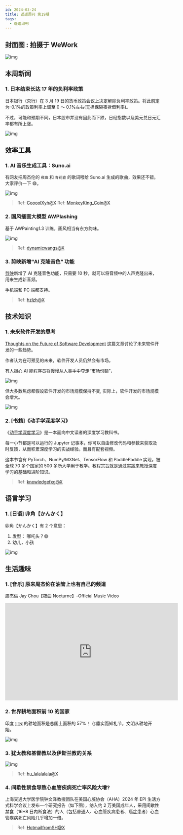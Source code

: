 ```yaml
---
id: 2024-03-24
title: 遥遥周刊 第19期
tags:
  - 遥遥周刊
---
```


## 封面图 : 拍摄于 WeWork

![img](wework.jpeg)

## 本周新闻

### 1. 日本结束长达 17 年的负利率政策

日本银行（央行）在 3 月 19 日的货币政策会议上决定解除负利率政策。将此前定为-0.1%的政策利率上调至 0 ～ 0.1%左右(无担保隔夜拆借利率)。

不过，可能和预期不同，日本股市并没有因此而下跌，日经指数以及美元兑日元汇率都有所上涨。

![img](日本%2017年以来首次上调利率.png)

## 效率工具

### 1. AI 音乐生成工具：Suno.ai

有网友把周杰伦的 `夜曲` 和 `青花瓷` 的歌词喂给 Suno.ai 生成的歌曲，效果还不错。大家评价一下 😄。

![img](AI周杰倫JayChou夜曲Nocturne.png)

> Ref: [CoooolXyh@X](https://twitter.com/CoooolXyh/status/1771345890806304868)
> Ref: [MonkeyKing_Coin@X](https://twitter.com/MonkeyKing_Coin/status/1771352398008906018)

### 2. 国风插画大模型 AWPlashing

基于 AWPainting1.3 训练，画风相当有东方韵味。

![img](AWPlashing.jpeg)

> Ref: [dynamicwangs@X](https://twitter.com/dynamicwangs/status/1771238562467381692)

### 3. 剪映新增“AI 克隆音色” 功能

[剪映](https://www.capcut.cn/)新增了 AI 克隆音色功能，只需要 10 秒，就可以将音频中的人声克隆出来，用来生成新音频。

手机端和 PC 端都支持。

> Ref: [hzlzh@X](https://twitter.com/hzlzh/status/1771104766329757782)

## 技术知识

### 1. 未来软件开发的思考

[Thoughts on the Future of Software Development](https://www.sheshbabu.com/posts/thoughts-on-the-future-of-software-development) 这篇文章讨论了未来软件开发的一些趋势。

作者认为在可预见的未来，软件开发人员仍然会有市场。

有人担心 AI 能程序员将慢慢从人类手中夺走“市场份额”，

![img](https://www.sheshbabu.com/images/2024-thoughts-on-the-future-of-software-development/2024-thoughts-on-the-future-of-software-development-03.png)

但大多数焦虑都假设软件开发的市场规模保持不变, 实际上，软件开发的市场规模会增大。

![img](https://www.sheshbabu.com/images/2024-thoughts-on-the-future-of-software-development/2024-thoughts-on-the-future-of-software-development-04.png)

### 2. [书籍]《动手学深度学习》

《[动手学深度学习](https://github.com/d2l-ai/d2l-zh)》是一本面向中文读者的深度学习教科书。

每一小节都是可以运行的 Jupyter 记事本，你可以自由修改代码和参数来获取及时反馈，从而积累深度学习的实战经验。而且有配套视频。

这本书含有 PyTorch、NumPy/MXNet、TensorFlow 和 PaddlePaddle 实现，被全球 70 多个国家的 500 多所大学用于教学。教程宗旨就是通过实践来教授深度学习的基础和进阶知识。

> Ref: [knowledgefxg@X](https://twitter.com/knowledgefxg/status/1770451584700305640)

## 语言学习

### 1. [日语] 丱角【かんかく】

丱角【かんかく】有 2 个意思：

1. 发型： 哪吒头？😄
2. 幼儿，小孩

![img](丱角.jpeg)

## 生活趣味

### 1. [音乐] 原来周杰伦在油管上也有自己的频道

周杰倫 Jay Chou【夜曲 Nocturne】-Official Music Video

<iframe width="560" height="315" src="https://www.youtube.com/embed/6Q0Pd53mojY?si=D9aOxMzQr6yrFVhD" title="YouTube video player" frameborder="0" allow="accelerometer; autoplay; clipboard-write; encrypted-media; gyroscope; picture-in-picture; web-share" referrerpolicy="strict-origin-when-cross-origin" allowfullscreen></iframe>

### 2. 世界耕地面积前 10 的国家

印度 🇮🇳 的耕地面积是总国土面积的 57%！
仓廪实而知礼节，文明从耕地开始。

![img](world-top-10-countries-by-arable-land-area.png)

### 3. 犹太教和基督教以及伊斯兰教的关系

![img](犹太教基督教伊斯兰教的关系.png)

> Ref: [hu_lalalalala@X](https://twitter.com/hu_lalalalala/status/1770470984719729052)

### 4. 间歇性禁食导致心血管疾病死亡率风险大增?

上海交通大学医学院钟文泽教授团队在美国心脏协会（AHA）2024 年 EPI 生活方式科学会议上发布一个研究报告（如下图），纳入约 2 万美国成年人，采用间歇性禁食（16+8 日内断食法）的人（包括普通人、心血管疾病患者、癌症患者）心血管疾病死亡风险几乎增加一倍。

> Ref: [HotmailfromSH@X](https://twitter.com/HotmailfromSH/status/1770336039590391849)
